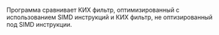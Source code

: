 Программа сравнивает КИХ фильтр, оптимизированный с использованием SIMD инструкций и КИХ фильтр, не оптизированный под SIMD инструкции.
